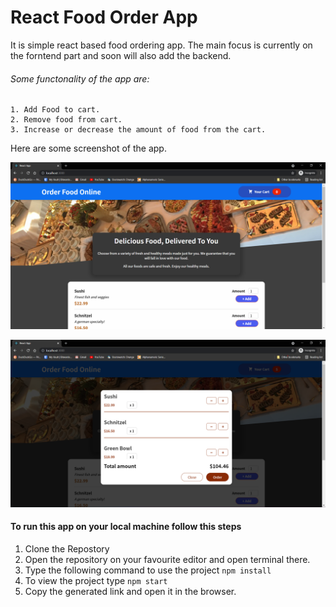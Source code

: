 # React Food Order App
It is simple react based food ordering app. The main focus is currently on the forntend part and soon will also add the backend.

###### Some functonality of the app are:
    1. Add Food to cart.
    2. Remove food from cart.
    3. Increase or decrease the amount of food from the cart.

Here are some screenshot of the app.

![image](https://github.com/I-am-vishalmaurya/React-Food-Order-App/blob/master/public/images/Screenshot%202021-09-15%20202950.png)

![image](https://github.com/I-am-vishalmaurya/React-Food-Order-App/blob/master/public/images/Screenshot%202021-09-15%20203043.png)

#### To run this app on your local machine follow this steps

1. Clone the Repostory
2. Open the repository on your favourite editor and open terminal there.
3. Type the following command to use the project
    ```npm install```
4. To view the project type
    ```npm start```
5. Copy the generated link and open it in the browser.
